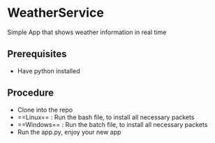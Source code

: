 # WeatherService
Simple App that shows weather information in real time

## Prerequisites
 - Have python installed


## Procedure
 - Clone into the repo
 - ==Linux== : Run the bash file, to install all necessary packets
 - ==Windows== : Run the batch file, to install all necessary packets
 - Run the app.py, enjoy your new app

